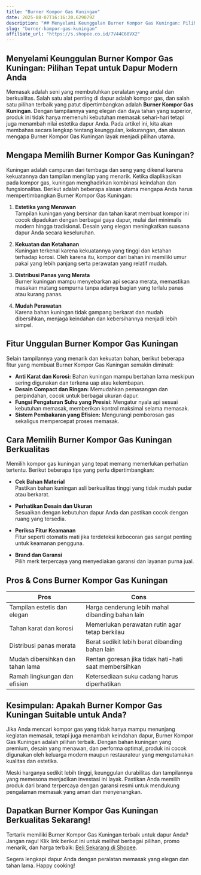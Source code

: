 ```yaml
---
title: "Burner Kompor Gas Kuningan"
date: 2025-08-07T16:16:20.629079Z
description: "## Menyelami Keunggulan Burner Kompor Gas Kuningan: Pilihan Tepat untuk Dapur Modern Anda..."
slug: "burner-kompor-gas-kuningan"
affiliate_url: "https://s.shopee.co.id/7V44C68VX2"
---
```

## Menyelami Keunggulan Burner Kompor Gas Kuningan: Pilihan Tepat untuk Dapur Modern Anda

Memasak adalah seni yang membutuhkan peralatan yang andal dan berkualitas. Salah satu alat penting di dapur adalah kompor gas, dan salah satu pilihan terbaik yang patut dipertimbangkan adalah **Burner Kompor Gas Kuningan**. Dengan tampilannya yang elegan dan daya tahan yang superior, produk ini tidak hanya memenuhi kebutuhan memasak sehari-hari tetapi juga menambah nilai estetika dapur Anda. Pada artikel ini, kita akan membahas secara lengkap tentang keunggulan, kekurangan, dan alasan mengapa Burner Kompor Gas Kuningan layak menjadi pilihan utama.

## Mengapa Memilih Burner Kompor Gas Kuningan?

Kuningan adalah campuran dari tembaga dan seng yang dikenal karena kekuatannya dan tampilan mengilap yang menarik. Ketika diaplikasikan pada kompor gas, kuningan menghadirkan kombinasi keindahan dan fungsionalitas. Berikut adalah beberapa alasan utama mengapa Anda harus mempertimbangkan Burner Kompor Gas Kuningan:

1. **Estetika yang Menawan**  
Tampilan kuningan yang bersinar dan tahan karat membuat kompor ini cocok dipadukan dengan berbagai gaya dapur, mulai dari minimalis modern hingga tradisional. Desain yang elegan meningkatkan suasana dapur Anda secara keseluruhan.

2. **Kekuatan dan Ketahanan**  
Kuningan terkenal karena kekuatannya yang tinggi dan ketahan terhadap korosi. Oleh karena itu, kompor dari bahan ini memiliki umur pakai yang lebih panjang serta perawatan yang relatif mudah.

3. **Distribusi Panas yang Merata**  
Burner kuningan mampu menyebarkan api secara merata, memastikan masakan matang sempurna tanpa adanya bagian yang terlalu panas atau kurang panas.

4. **Mudah Perawatan**  
Karena bahan kuningan tidak gampang berkarat dan mudah dibersihkan, menjaga keindahan dan kebersihannya menjadi lebih simpel.

## Fitur Unggulan Burner Kompor Gas Kuningan

Selain tampilannya yang menarik dan kekuatan bahan, berikut beberapa fitur yang membuat Burner Kompor Gas Kuningan semakin diminati:

- **Anti Karat dan Korosi:** Bahan kuningan mampu bertahan lama meskipun sering digunakan dan terkena uap atau kelembapan.
- **Desain Compact dan Ringan:** Memudahkan pemasangan dan perpindahan, cocok untuk berbagai ukuran dapur.
- **Fungsi Pengaturan Suhu yang Presisi:** Mengatur nyala api sesuai kebutuhan memasak, memberikan kontrol maksimal selama memasak.
- **Sistem Pembakaran yang Efisien:** Mengurangi pemborosan gas sekaligus mempercepat proses memasak.

## Cara Memilih Burner Kompor Gas Kuningan Berkualitas

Memilih kompor gas kuningan yang tepat memang memerlukan perhatian tertentu. Berikut beberapa tips yang perlu dipertimbangkan:

- **Cek Bahan Material**  
Pastikan bahan kuningan asli berkualitas tinggi yang tidak mudah pudar atau berkarat.

- **Perhatikan Desain dan Ukuran**  
Sesuaikan dengan kebutuhan dapur Anda dan pastikan cocok dengan ruang yang tersedia.

- **Periksa Fitur Keamanan**  
Fitur seperti otomatis mati jika terdeteksi kebocoran gas sangat penting untuk keamanan pengguna.

- **Brand dan Garansi**  
Pilih merk terpercaya yang menyediakan garansi dan layanan purna jual.

## Pros & Cons Burner Kompor Gas Kuningan

| **Pros** | **Cons** |
| --- | --- |
| Tampilan estetis dan elegan | Harga cenderung lebih mahal dibanding bahan lain |
| Tahan karat dan korosi | Memerlukan perawatan rutin agar tetap berkilau |
| Distribusi panas merata | Berat sedikit lebih berat dibanding bahan lain |
| Mudah dibersihkan dan tahan lama | Rentan goresan jika tidak hati-hati saat membersihkan |
| Ramah lingkungan dan efisien | Ketersediaan suku cadang harus diperhatikan |

## Kesimpulan: Apakah Burner Kompor Gas Kuningan Suitable untuk Anda?

Jika Anda mencari kompor gas yang tidak hanya mampu menunjang kegiatan memasak, tetapi juga menambah keindahan dapur, Burner Kompor Gas Kuningan adalah pilihan terbaik. Dengan bahan kuningan yang premium, desain yang menawan, dan performa optimal, produk ini cocok digunakan oleh keluarga modern maupun restaurateur yang mengutamakan kualitas dan estetika.

Meski harganya sedikit lebih tinggi, keunggulan durabilitas dan tampilannya yang memesona menjadikan investasi ini layak. Pastikan Anda memilih produk dari brand terpercaya dengan garansi resmi untuk mendukung pengalaman memasak yang aman dan menyenangkan.

## Dapatkan Burner Kompor Gas Kuningan Berkualitas Sekarang!

Tertarik memiliki Burner Kompor Gas Kuningan terbaik untuk dapur Anda? Jangan ragu! Klik link berikut ini untuk melihat berbagai pilihan, promo menarik, dan harga terbaik: [Beli Sekarang di Shopee](https://s.shopee.co.id/7V44C68VX2).

Segera lengkapi dapur Anda dengan peralatan memasak yang elegan dan tahan lama. Happy cooking!